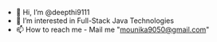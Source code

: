 - 👋 Hi, I’m @deepthi9111
- 👀 I’m interested in Full-Stack Java Technologies
- 📫 How to reach me - Mail me "mounika9050@gmail.com"

<!---
deepthi9111/deepthi9111 is a ✨ special ✨ repository because its `README.md` (this file) appears on your GitHub profile.
You can click the Preview link to take a look at your changes.
--->
